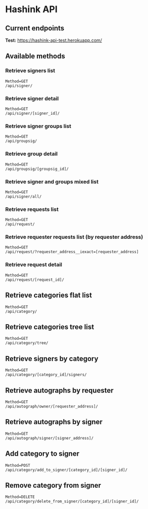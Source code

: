 # Hashink API

## Current endpoints

**Test:** https://hashink-api-test.herokuapp.com/

## Available methods

### Retrieve signers list
```
Method=GET
/api/signer/
```

### Retrieve signer detail
```
Method=GET
/api/signer/[signer_id]/
```

### Retrieve signer groups list
```
Method=GET
/api/groupsig/
```

### Retrieve group detail
```
Method=GET
/api/groupsig/[groupsig_id]/
```

### Retrieve signer and groups mixed list
```
Method=GET
/api/signer/all/
```

### Retrieve requests list
```
Method=GET
/api/request/
```

### Retrieve requester requests list (by requester address)
```
Method=GET
/api/request/?requester_address__iexact=[requester_address]
```

### Retrieve request detail
```
Method=GET
/api/request/[request_id]/
```

## Retrieve categories flat list
```
Method=GET
/api/category/
```

## Retrieve categories tree list
```
Method=GET
/api/category/tree/
```

## Retrieve signers by category
```
Method=GET
/api/category/[category_id]/signers/
```

## Retrieve autographs by requester
```
Method=GET
/api/autograph/owner/[requester_address]/
```

## Retrieve autographs by signer
```
Method=GET
/api/autograph/signer/[signer_address]/
```

## Add category to signer
```
Method=POST
/api/category/add_to_signer/[category_id]/[signer_id]/
```

## Remove category from signer
```
Method=DELETE
/api/category/delete_from_signer/[category_id]/[signer_id]/
```
